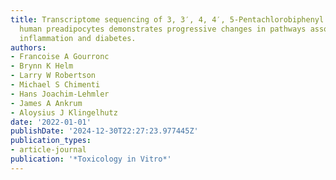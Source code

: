 ```yaml
---
title: Transcriptome sequencing of 3, 3′, 4, 4′, 5-Pentachlorobiphenyl (PCB126)-treated
  human preadipocytes demonstrates progressive changes in pathways associated with
  inflammation and diabetes.
authors:
- Francoise A Gourronc
- Brynn K Helm
- Larry W Robertson
- Michael S Chimenti
- Hans Joachim-Lehmler
- James A Ankrum
- Aloysius J Klingelhutz
date: '2022-01-01'
publishDate: '2024-12-30T22:27:23.977445Z'
publication_types:
- article-journal
publication: '*Toxicology in Vitro*'
---
```

